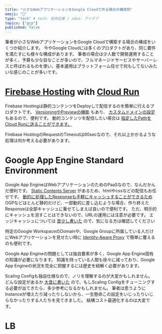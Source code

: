 ```yaml
---
title: "小さなWebアプリケーションをGoogle Cloudで作る場合の構成例"
emoji: "🐁"
type: "tech" # tech: 技術記事 / idea: アイデア
topics: ["gcp"]
published: false
---
```


筆者が小さなWebアプリケーションをGoogle Cloudで構築する場合の構成をいくつか紹介します。
今やGoogle Cloudには多くのプロダクトがあり、同じ要件を満たすにも様々な構成があります。
筆者の場合は少人数で開発運用することが多く、予算も少な目なことが多いので、フルマネージドサービスやサーバーレスと呼ばれるものを使い、基本運用はプラットフォーム任せで何もしてないみたいな感じのことが多いです。

# [Firebase Hosting](https://firebase.google.com/docs/hosting) with [Cloud Run](https://cloud.google.com/run/docs/overview/what-is-cloud-run)

Firebase Hostingは静的コンテンツをDeployして配信するのを簡単に行えるプロダクトです。
[VersioningやPreviewの機能](https://firebase.google.com/docs/hosting/test-preview-deploy) もあり、 [カスタムドメインの設定](https://firebase.google.com/docs/hosting/custom-domain) もあるので、便利です。
動的コンテンツを配信したい場合は [指定したPathをCloud Runに送ることができます。](https://firebase.google.com/docs/hosting/cloud-run?hl=ja#direct_requests_to_container) 

Firebase HostingのRequestのTimeoutは60secなので、それ以上かかるような処理は何か考える必要があります。

# Google App Engine Standard Environment

Google App EngineはWebアプリケーションのためのPaaSなので、なんだかんだ便利です。
[Static Contents Server](https://cloud.google.com/appengine/docs/standard/serving-static-files?hl=en&tab=go#configuring_your_static_file_handlers) があるため、htmlやcssなどの配信もお任せです。
[動的に処理したResponseも手軽にキャッシュすることができるため](https://cloud.google.com/appengine/docs/standard/how-requests-are-handled?hl=en&tab=go#response_caching) OGPなどほとんど静的だけど、一部動的に差し込むような場合、作り終えたResponseは全部キャッシュに乗せてしまえば良いので便利です。
ただ、明示的にキャッシュを消すことはできないので、URLの運用には注意が必要です。
エッジキャッシュについては [昔少し書いた](https://qiita.com/sinmetal/items/37c105a098174fb6bf77) ので、気になる方は確認してください

特定のGoogle WorkspaceのDomainや、Google Groupに所属している人だけにWebアプリケーションを見せたい時に [Identity-Aware Proxy](https://cloud.google.com/iap) で簡単に覆えるのも便利です。

Google App Engineの問題としては独自要素が多く、Google App Engine固有の知識が必要になります。
知識を持っている人間も徐々に減っており、Google App Engineの状況を完全に把握するには歴史を紐解く必要があります。

Scaling Configも独自仕様なので、ノリを理解するのが大変かもしれません。
どんな設定があるか [大昔に書いた](https://qiita.com/sinmetal/items/017e7aa395ff459fca7c) ので、もしScaling Configをチューニングする必要が出てきたら、多少参考になるかもしれません。
筆者は思うようにInstanceが増えたり減ったりしないから、一生懸命この設定をいじったりいじらなかったりする人たちを見てきました。
結構コスト最適化するのは大変です。

# LB
